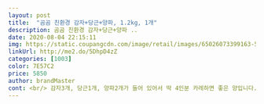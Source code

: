 ```yaml
---
layout: post 
title:  "곰곰 친환경 감자+당근+양파, 1.2kg, 1개" 
description: 곰곰 친환경 감자+당근+양파 ..
date: 2020-08-04 22:15:11 
img: https://static.coupangcdn.com/image/retail/images/65026073399163-582d5172-d648-47cb-b911-42797ada3d1f.jpg 
linkUrl: http://me2.do/5DhpD4zZ 
categories: [1003] 
color: 7E57C2 
price: 5850 
author: brandMaster 
cont: <br/> 감자3개, 당근1개, 양파2개가 들어 있어서 딱 4인분 카레하면 좋은 양입니다.<br/><br/>감자3개와 양파 3개, 당근 1개가 들어있어요.<br/>.<br/> 소량으로 PKG가 되어 있으니, 바로바로 요리해 먹을 수 있어<br/>감자는 씨알도 굵고 껍질은 얇습니다.<br/> 따라서 감자껍질까기도 그리 어렵지 않아요.<br/><br/>구성이 정말 좋아서 이것 저것 요리 할수 있는게 장점인거 같아요.<br/><br/>당근은 싱싱하고 아삭하며 씹히는 식감이 아주 좋습니다.<br/><br/>딱 한번 쓸 양이라서 보관하는 부담도 없고 신선한 야채를 바로바로 사용할수있으니 정말 기가 막혀요.<br/><br/>마트가면 항상 다 한봉지 가득팔아서<br/>모든 요리 기본이라, 조금씩 구매해서 항상 신선하게 먹을수있을것같아요<br/>무농약이라 안심되는것은 덤이네요 ㅋㅋ 강추합니다<br/>소용량 구매를 해야 하는 소규모 가족과 1인 가정에 적극 추천합니다.<br/>^^<br/>양파는 요리전 생으로 먹어 봤는데 안 맵고 달았습니다.<br/> 양파의 효능은 워낙 유명하여 생략!!<br/>여름철 보관으로 인한 상함을 방지할 수 있어 너무 좋습니다.<br/><br/>온라인으로 구매하면 사실 작은 용량은 사지 않게되서 항상 당근 3개 감자도 1kg 이런식으로 구매를 했었는데요<br/>이 조합으로 된장찌개 카레 등등 만들어먹을수있고<br/>이렇게 감자+당근+양파가 한 세트로 판매를 하니 그때 그때 사용할 만큼만 살수 있어서 너무 좋네요.<br/><br/> 
---
```

 